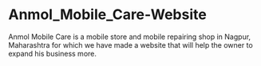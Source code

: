 # Anmol_Mobile_Care-Website
Anmol Mobile Care is a mobile store and mobile repairing shop in Nagpur, Maharashtra for which we have made a website that will help the owner to expand his business more.
